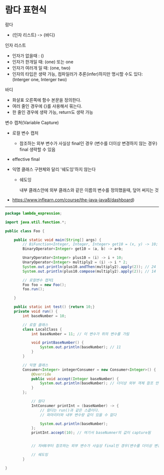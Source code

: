 # 람다 표현식

람다

+ (인자 리스트) -> {바디}

인자 리스트

+ 인자가 없을때 : ()
+ 인자가 한개일 때: (one) 또는 one
+ 인자가 여러개 일 때: (one, two)
+ 인자의 타입은 생략 가능, 컴파일러가 추론(infer)하지만 명시할 수도 있다: (Interger one, Interger two)

바디

+ 화살표 오른쪽에 함수 본문을 정의한다. 
+ 여러 줄인 경우에 {}를 사용해서 묶는다.
+ 한 줄인 경우에 생략 가능, return도 생략 가능



변수 캡쳐(Variable Capture)

+ 로컬 변수 캡처

  + 참조하는 외부 변수가 사실상 final인 경우 (변수를 더이상 변경하지 않는 경우) final 생략할 수 있음


+ effective final

+ 익명 클래스 구현체와 달리 '쉐도잉'하지 않는다

  + 쉐도잉

    내부 클래스안에 외부 클래스와 같은 이름의 변수를 정의했을때, 덮어 써지는 것 









+ https://www.inflearn.com/course/the-java-java8/dashboard)


---


```java
package lambda_expression;

import java.util.function.*;

public class Foo {

    public static void main(String[] args) {
        // BiFunction<Integer, Integer, Integer> get10 = (x, y) -> 10;
        BinaryOperator<Integer> get10 = (a, b) -> a+b;

        UnaryOperator<Integer> plus10 = (i) -> i + 10;
        UnaryOperator<Integer> multiply2 = (i) -> i * 2;
        System.out.println(plus10.andThen(multiply2).apply(2)); // 24
        System.out.println(plus10.compose(multiply2).apply(2)); // 14

        // 로컬변수 캡쳐1
        Foo foo = new Foo();
        foo.run();

    }

    public static int test() {return 10;}
    private void run() {
        int baseNumber = 10;

        // 로컬 클래스
        class LocalClass {
            int baseNumber = 11; // 이 변수가 위의 변수를 가림

            void printBaseNumber() {
                System.out.println(baseNumber); // 11
            }
        }

        // 익명 클래스
        Consumer<Integer> integerConsumer = new Consumer<Integer>() {
            @Override
            public void accept(Integer baseNumber) {
                System.out.println(baseNumber); // 더이상 외부 객체 참조 안하고 파라미터 객체 참조            }
            }
        };

            // 람다
            IntConsumer printInt = (baseNamber) -> {
                // 람다는 run()과 같은 스콥이다.
                // 파마리터와 내부 변수랑 같이 있을 수 없다

                System.out.println(baseNumber);
            };
            printInt.accept(10); // 여기서 baseNumner의 값이 capture됨


            // 자바8부터 참조하는 외부 변수가 사실상 final인 경우(변수를 더이상 변경하지 않는 경우, effective fianl), final 생략할 수 있음

            // 쉐도잉
        }

}

```
